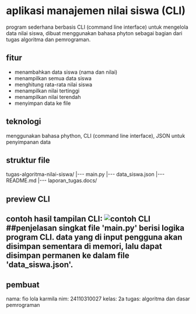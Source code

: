 # aplikasi manajemen nilai siswa (CLI)
program sederhana berbasis CLI (command line interface) untuk mengelola data nilai siswa, dibuat menggunakan bahasa phyton sebagai bagian dari tugas algoritma dan pemrograman.
## fitur
- menambahkan data siswa (nama dan nilai)
- menampilkan semua data siswa
- menghitung rata-rata nilai siswa
- menampilkan nilai tertinggi
- menampilkan nilai terendah
- menyimpan data ke file
## teknologi
menggunakan bahasa phython, CLI (command line interface), JSON untuk penyimpanan data
## struktur file
tugas-algoritma-nilai-siswa/ |--- main.py |--- data_siswa.json |---  README.md |--- laporan_tugas.docs/
## preview CLI
contoh hasil tampilan CLI: 
![contoh CLI](assets/tambahan_data.png)
##penjelasan singkat
file 'main.py' berisi logika program CLI.
data yang di input pengguna akan disimpan sementara di memori, lalu dapat disimpan permanen ke dalam file 'data_siswa.json'.
---
## pembuat
nama: fio lola karmila
nim: 24110310027
kelas: 2a
tugas: algoritma dan dasar pemrograman

